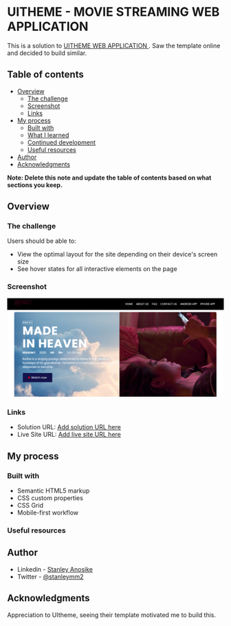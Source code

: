 # UITHEME - MOVIE STREAMING WEB APPLICATION

This is a solution to [UITHEME WEB APPLICATION ](https://www.frontendmentor.io/challenges/easybank-landing-page-WaUhkoDN). Saw the template online and decided to build similar. 

## Table of contents

- [Overview](#overview)
  - [The challenge](#the-challenge)
  - [Screenshot](#screenshot)
  - [Links](#links)
- [My process](#my-process)
  - [Built with](#built-with)
  - [What I learned](#what-i-learned)
  - [Continued development](#continued-development)
  - [Useful resources](#useful-resources)
- [Author](#author)
- [Acknowledgments](#acknowledgments)

**Note: Delete this note and update the table of contents based on what sections you keep.**

## Overview

### The challenge

Users should be able to:

- View the optimal layout for the site depending on their device's screen size
- See hover states for all interactive elements on the page

### Screenshot

![](/images/Screenshot.png)


### Links

- Solution URL: [Add solution URL here](http://uitheme.net/vstream/season.html)
- Live Site URL: [Add live site URL here](https://greycode-007.github.io/MovieAPP/#)

## My process

### Built with

- Semantic HTML5 markup
- CSS custom properties
- CSS Grid
- Mobile-first workflow


### Useful resources


## Author

- Linkedin - [Stanley Anosike](https://www.linkedin.com/stanleyanosike)
- Twitter - [@stanleymm2](https://www.twitter.com/stanleymm2)


## Acknowledgments

Appreciation to UItheme, seeing their template motivated me to build this.
